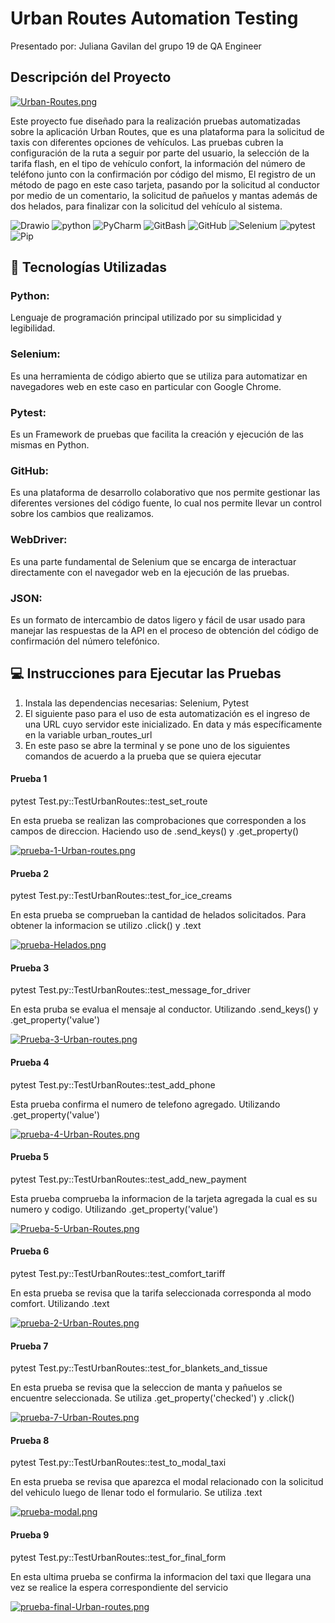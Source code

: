 # Urban Routes Automation Testing

Presentado por: Juliana Gavilan del grupo 19 de QA Engineer

## Descripción del Proyecto

[![Urban-Routes.png](https://i.postimg.cc/Gh3s2VXc/Urban-Routes.png)](https://postimg.cc/9zSfg83S)

Este proyecto fue diseñado para la realización pruebas automatizadas
sobre la aplicación Urban Routes, 
que es una plataforma para la solicitud de taxis con diferentes opciones de vehículos. 
Las pruebas cubren la configuración de la ruta a seguir por parte del 
usuario, la selección de la tarifa flash, en el tipo de vehículo confort,
la información del número de teléfono junto con la confirmación por código del mismo, 
El registro de un método de pago en este caso tarjeta, pasando por la solicitud al conductor por medio de un comentario,
la solicitud de pañuelos y mantas además de dos helados, para finalizar con la solicitud del vehículo al sistema.

<img decoding="async" 
     src="https://img.shields.io/badge/DevTools-FADADD?style=for-the-badge&logo=Drawio&logoColor=white" 
     alt="Drawio"/>
<img decoding="async" 
     src="https://img.shields.io/badge/Python-E6E6FA?style=for-the-badge&logo=python&logoColor=white" 
     alt="python"/>
<img decoding="async" 
     src="https://img.shields.io/badge/PyCharm-B2E0F7?&style=for-the-badge&logo=PyCharm&logoColor=white" 
     alt="PyCharm"/>
<img decoding="async" 
     src="https://img.shields.io/badge/Git_Bash-FFFACD?&style=for-the-badge&logo=GitBash&logoColor=white" 
     alt="GitBash"/>
<img decoding="async" 
     src="https://img.shields.io/badge/GitHub-C1F0DC?&style=for-the-badge&logo=GitHub&logoColor=white" 
     alt="GitHub"/>
<img decoding="async"
     src="https://img.shields.io/badge/Selenium-FFDAB9?style=for-the-badge&logo=Selenium&logoColor=white" 
     alt="Selenium"/>
<img decoding="async" 
     src="https://img.shields.io/badge/Pytest-AEDFF7?style=for-the-badge&logo=pytest&logoColor=white" 
     alt="pytest"/>
<img decoding="async"
     src="https://img.shields.io/badge/Pip-FFB6B9?style=for-the-badge&logo=Pip&logoColor=white" 
     alt="Pip"/>


## 🧰 Tecnologías Utilizadas

### Python: 
Lenguaje de programación principal utilizado por su simplicidad y legibilidad.

### Selenium: 
Es una herramienta de código abierto que se utiliza para automatizar en navegadores web en este caso en particular con Google Chrome. 

### Pytest: 
Es un Framework de pruebas que facilita la creación y ejecución de las mismas en Python.

### GitHub: 
Es una plataforma de desarrollo colaborativo que nos permite gestionar las diferentes versiones del código fuente, lo cual nos permite llevar un control sobre los cambios que realizamos.

### WebDriver: 
Es una parte fundamental de Selenium que se encarga de interactuar directamente con el navegador web en la ejecución de las pruebas.

### JSON: 
Es un formato de intercambio de datos ligero y fácil de usar usado para manejar las respuestas de la API en el proceso de obtención del código de confirmación del número telefónico.

## :computer: Instrucciones para Ejecutar las Pruebas

1. Instala las dependencias necesarias: Selenium, Pytest 
2. El siguiente paso para el uso de esta automatización es el ingreso de una URL cuyo servidor este inicializado. En data y más específicamente en la variable urban_routes_url
3. En este paso se abre la terminal y se pone uno de los siguientes comandos de acuerdo a la prueba que se quiera ejecutar
   

#### Prueba 1  

pytest Test.py::TestUrbanRoutes::test_set_route 

En esta prueba se realizan las comprobaciones que corresponden a los campos de direccion. Haciendo uso de .send_keys() y .get_property()

[![prueba-1-Urban-routes.png](https://i.postimg.cc/pVJFPRYG/prueba-1-Urban-routes.png)](https://postimg.cc/Hjjx2GNX)

#### Prueba 2  

pytest Test.py::TestUrbanRoutes::test_for_ice_creams

En esta prueba se comprueban la cantidad de helados solicitados. Para obtener la informacion se utilizo .click() y .text

[![prueba-Helados.png](https://i.postimg.cc/MKtVmqnM/prueba-Helados.png)](https://postimg.cc/BXLjqWc4)

#### Prueba 3  

pytest Test.py::TestUrbanRoutes::test_message_for_driver

En esta pruba se evalua el mensaje al conductor. Utilizando .send_keys() y .get_property('value')

[![Prueba-3-Urban-routes.png](https://i.postimg.cc/C1jfBgyK/Prueba-3-Urban-routes.png)](https://postimg.cc/wyjBZnjK)

#### Prueba 4  

pytest Test.py::TestUrbanRoutes::test_add_phone

Esta prueba confirma el numero de telefono agregado. Utilizando .get_property('value')

[![prueba-4-Urban-Routes.png](https://i.postimg.cc/SRd2dfxF/prueba-4-Urban-Routes.png)](https://postimg.cc/2LqS8vW2)

#### Prueba 5  

pytest Test.py::TestUrbanRoutes::test_add_new_payment

Esta prueba comprueba la informacion de la tarjeta agregada la cual es su numero y codigo. Utilizando .get_property('value')

[![Prueba-5-Urban-Routes.png](https://i.postimg.cc/QtLTdMyP/Prueba-5-Urban-Routes.png)](https://postimg.cc/B8g6hJsc)

#### Prueba 6  

pytest Test.py::TestUrbanRoutes::test_comfort_tariff

En esta prueba se revisa que la tarifa seleccionada corresponda al modo comfort. Utilizando .text

[![prueba-2-Urban-Routes.png](https://i.postimg.cc/Zn4v6MZx/prueba-2-Urban-Routes.png)](https://postimg.cc/njSLJTXX)

#### Prueba 7  

pytest Test.py::TestUrbanRoutes::test_for_blankets_and_tissue

En esta prueba se revisa que la seleccion de manta y pañuelos se encuentre seleccionada. Se utiliza .get_property('checked') y .click()

[![prueba-7-Urban-Routes.png](https://i.postimg.cc/g0LhphN8/prueba-7-Urban-Routes.png)](https://postimg.cc/DWF0dSVw)

#### Prueba 8  

pytest Test.py::TestUrbanRoutes::test_to_modal_taxi

En esta prueba se revisa que aparezca el modal relacionado con la solicitud del vehiculo luego de llenar todo el formulario. Se utiliza .text

[![prueba-modal.png](https://i.postimg.cc/K8HTCfrm/prueba-modal.png)](https://postimg.cc/pmKyFD6S)

#### Prueba 9  

pytest Test.py::TestUrbanRoutes::test_for_final_form

En esta ultima prueba se confirma la informacion del taxi que llegara una vez se realice la espera correspondiente del servicio 

[![prueba-final-Urban-routes.png](https://i.postimg.cc/rwmWh34h/prueba-final-Urban-routes.png)](https://postimg.cc/HVqVnSB5)
